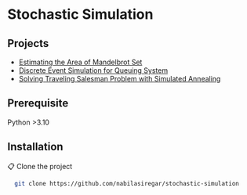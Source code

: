 # Stochastic Simulation

## Projects
- [Estimating the Area of Mandelbrot Set](assignment_1/)
- [Discrete Event Simulation for Queuing System](assignment_2/)
- [Solving Traveling Salesman Problem with Simulated Annealing](assignment_3/)

## Prerequisite
Python >3.10

## Installation
📋 Clone the project
```bash
  git clone https://github.com/nabilasiregar/stochastic-simulation
```
